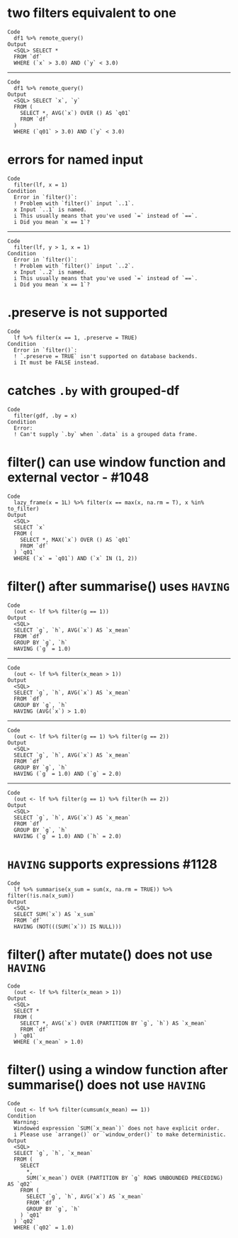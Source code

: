 # two filters equivalent to one

    Code
      df1 %>% remote_query()
    Output
      <SQL> SELECT *
      FROM `df`
      WHERE (`x` > 3.0) AND (`y` < 3.0)

---

    Code
      df1 %>% remote_query()
    Output
      <SQL> SELECT `x`, `y`
      FROM (
        SELECT *, AVG(`x`) OVER () AS `q01`
        FROM `df`
      )
      WHERE (`q01` > 3.0) AND (`y` < 3.0)

# errors for named input

    Code
      filter(lf, x = 1)
    Condition
      Error in `filter()`:
      ! Problem with `filter()` input `..1`.
      x Input `..1` is named.
      i This usually means that you've used `=` instead of `==`.
      i Did you mean `x == 1`?

---

    Code
      filter(lf, y > 1, x = 1)
    Condition
      Error in `filter()`:
      ! Problem with `filter()` input `..2`.
      x Input `..2` is named.
      i This usually means that you've used `=` instead of `==`.
      i Did you mean `x == 1`?

# .preserve is not supported

    Code
      lf %>% filter(x == 1, .preserve = TRUE)
    Condition
      Error in `filter()`:
      ! `.preserve = TRUE` isn't supported on database backends.
      i It must be FALSE instead.

# catches `.by` with grouped-df

    Code
      filter(gdf, .by = x)
    Condition
      Error:
      ! Can't supply `.by` when `.data` is a grouped data frame.

# filter() can use window function and external vector - #1048

    Code
      lazy_frame(x = 1L) %>% filter(x == max(x, na.rm = T), x %in% to_filter)
    Output
      <SQL>
      SELECT `x`
      FROM (
        SELECT *, MAX(`x`) OVER () AS `q01`
        FROM `df`
      ) `q01`
      WHERE (`x` = `q01`) AND (`x` IN (1, 2))

# filter() after summarise() uses `HAVING`

    Code
      (out <- lf %>% filter(g == 1))
    Output
      <SQL>
      SELECT `g`, `h`, AVG(`x`) AS `x_mean`
      FROM `df`
      GROUP BY `g`, `h`
      HAVING (`g` = 1.0)

---

    Code
      (out <- lf %>% filter(x_mean > 1))
    Output
      <SQL>
      SELECT `g`, `h`, AVG(`x`) AS `x_mean`
      FROM `df`
      GROUP BY `g`, `h`
      HAVING (AVG(`x`) > 1.0)

---

    Code
      (out <- lf %>% filter(g == 1) %>% filter(g == 2))
    Output
      <SQL>
      SELECT `g`, `h`, AVG(`x`) AS `x_mean`
      FROM `df`
      GROUP BY `g`, `h`
      HAVING (`g` = 1.0) AND (`g` = 2.0)

---

    Code
      (out <- lf %>% filter(g == 1) %>% filter(h == 2))
    Output
      <SQL>
      SELECT `g`, `h`, AVG(`x`) AS `x_mean`
      FROM `df`
      GROUP BY `g`, `h`
      HAVING (`g` = 1.0) AND (`h` = 2.0)

# `HAVING` supports expressions #1128

    Code
      lf %>% summarise(x_sum = sum(x, na.rm = TRUE)) %>% filter(!is.na(x_sum))
    Output
      <SQL>
      SELECT SUM(`x`) AS `x_sum`
      FROM `df`
      HAVING (NOT(((SUM(`x`)) IS NULL)))

# filter() after mutate() does not use `HAVING`

    Code
      (out <- lf %>% filter(x_mean > 1))
    Output
      <SQL>
      SELECT *
      FROM (
        SELECT *, AVG(`x`) OVER (PARTITION BY `g`, `h`) AS `x_mean`
        FROM `df`
      ) `q01`
      WHERE (`x_mean` > 1.0)

# filter() using a window function after summarise() does not use `HAVING`

    Code
      (out <- lf %>% filter(cumsum(x_mean) == 1))
    Condition
      Warning:
      Windowed expression `SUM(`x_mean`)` does not have explicit order.
      i Please use `arrange()` or `window_order()` to make deterministic.
    Output
      <SQL>
      SELECT `g`, `h`, `x_mean`
      FROM (
        SELECT
          *,
          SUM(`x_mean`) OVER (PARTITION BY `g` ROWS UNBOUNDED PRECEDING) AS `q02`
        FROM (
          SELECT `g`, `h`, AVG(`x`) AS `x_mean`
          FROM `df`
          GROUP BY `g`, `h`
        ) `q01`
      ) `q02`
      WHERE (`q02` = 1.0)

